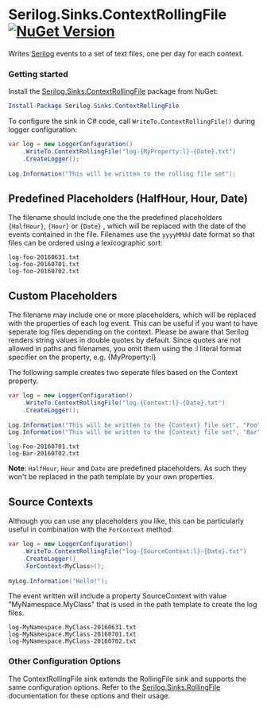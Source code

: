 # Serilog.Sinks.ContextRollingFile [![NuGet Version](http://img.shields.io/nuget/v/Serilog.Sinks.ContextRollingFile.svg?style=flat)](https://www.nuget.org/packages/Serilog.Sinks.ContextRollingFile/)

Writes [Serilog](https://serilog.net) events to a set of text files, one per day for each context.

### Getting started

Install the [Serilog.Sinks.ContextRollingFile](https://nuget.org/packages/serilog.sinks.contextrollingfile) package from NuGet:

```powershell
Install-Package Serilog.Sinks.ContextRollingFile
```

To configure the sink in C# code, call `WriteTo.ContextRollingFile()` during logger configuration:

```csharp
var log = new LoggerConfiguration()
    .WriteTo.ContextRollingFile("log-{MyProperty:l}-{Date}.txt")
    .CreateLogger();
    
Log.Information("This will be written to the rolling file set");
```

## Predefined Placeholders (HalfHour, Hour, Date)
The filename should include one the the predefined placeholders `{HalfHour}`, `{Hour}` or `{Date}` , which will be replaced with the date of the events contained in the file. Filenames use the `yyyyMMdd` date format so that files can be ordered using a lexicographic sort:

```
log-foo-20160631.txt
log-foo-20160701.txt
log-foo-20160702.txt
```

## Custom Placeholders

The filename may include one or more placeholders, which will be replaced with the properties of each log event. This can be useful if you want to have seperate log files depending on the context. Please be aware that Serilog renders string values in double quotes by default. Since quotes are not allowed in paths and filenames, you omit them using the :l literal format specifier on the property, e.g. {MyProperty:l}

The following sample creates two seperate files based on the Context property.
```csharp
var log = new LoggerConfiguration()
    .WriteTo.ContextRollingFile("log-{Context:l}-{Date}.txt")
    .CreateLogger();
    
Log.Information("This will be written to the {Context} file set", "Foo");
Log.Information("This will be written to the {Context} file set", "Bar");
```

```
log-Foo-20160701.txt
log-Bar-20160702.txt
```

**Note**: `HalfHour`, `Hour` and `Date` are predefined placeholders. As such they won't be replaced in the path template by your own properties.

## Source Contexts
Although you can use any placeholders you like, this can be particularly useful in combination with the `ForContext` method:
```csharp
var log = new LoggerConfiguration()
    .WriteTo.ContextRollingFile("log-{SourceContext:l}-{Date}.txt")
    .CreateLogger()
    .ForContext<MyClass>();
    
myLog.Information("Hello!");
```
The event written will include a property SourceContext with value "MyNamespace.MyClass" that is used in the path template to create the log files.

```
log-MyNamespace.MyClass-20160631.txt
log-MyNamespace.MyClass-20160701.txt
log-MyNamespace.MyClass-20160702.txt
```

### Other Configuration Options
The ContextRollingFile sink extends the RollingFile sink and supports the same configuration options. Refer to the [Serilog.Sinks.RollingFile](https://github.com/serilog/serilog-sinks-rollingfile) documentation for these options and their usage.
